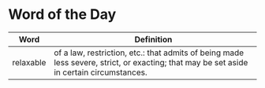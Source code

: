 # Word of the Day

|Word|Definition|
|---|---|
|relaxable|of a law, restriction, etc.: that admits of being made less severe, strict, or exacting; that may be set aside in certain circumstances.|